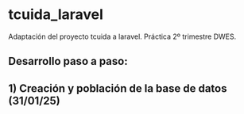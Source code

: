 # tcuida_laravel
Adaptación del proyecto tcuida a laravel. Práctica 2º trimestre DWES.

<h2>Desarrollo paso a paso:<h2> 
<p>1) Creación y población de la base de datos (31/01/25)<p>
